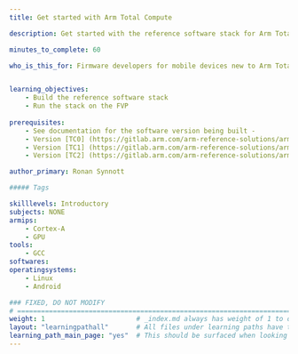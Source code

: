```yaml
---
title: Get started with Arm Total Compute

description: Get started with the reference software stack for Arm Total Compute

minutes_to_complete: 60  

who_is_this_for: Firmware developers for mobile devices new to Arm Total Compute.


learning_objectives: 
    - Build the reference software stack
    - Run the stack on the FVP
    
prerequisites:
    - See documentation for the software version being built -
    - Version [TC0] (https://gitlab.arm.com/arm-reference-solutions/arm-reference-solutions-docs/-/blob/master/docs/totalcompute/tc0/user-guide.rst)
    - Version [TC1] (https://gitlab.arm.com/arm-reference-solutions/arm-reference-solutions-docs/-/blob/master/docs/totalcompute/tc1/user-guide.rst)
    - Version [TC2] (https://gitlab.arm.com/arm-reference-solutions/arm-reference-solutions-docs/-/blob/master/docs/totalcompute/tc2/user-guide.rst)

author_primary: Ronan Synnott

##### Tags

skilllevels: Introductory
subjects: NONE
armips:
    - Cortex-A
    - GPU
tools:
    - GCC
softwares:
operatingsystems:
    - Linux
    - Android

### FIXED, DO NOT MODIFY
# ================================================================================
weight: 1                       # _index.md always has weight of 1 to order correctly
layout: "learningpathall"       # All files under learning paths have this same wrapper
learning_path_main_page: "yes"  # This should be surfaced when looking for related content. Only set for _index.md of learning path content.
---
```

